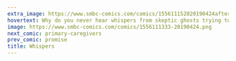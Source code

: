 ```yaml
---
extra_image: https://www.smbc-comics.com/comics/155611152020190424after.png
hovertext: Why do you never hear whispers from skeptic ghosts trying to tell you that your EMF meter is regular electric fields and not ghosts.
image: https://www.smbc-comics.com/comics/1556111333-20190424.png
next_comic: primary-caregivers
prev_comic: promise
title: Whispers
---
```


